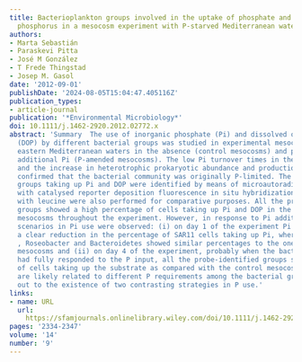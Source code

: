 ```yaml
---
title: Bacterioplankton groups involved in the uptake of phosphate and dissolved organic
  phosphorus in a mesocosm experiment with P-starved Mediterranean waters
authors:
- Marta Sebastián
- Paraskevi Pitta
- José M González
- T Frede Thingstad
- Josep M. Gasol
date: '2012-09-01'
publishDate: '2024-08-05T15:04:47.405116Z'
publication_types:
- article-journal
publication: '*Environmental Microbiology*'
doi: 10.1111/j.1462-2920.2012.02772.x
abstract: 'Summary  The use of inorganic phosphate (Pi) and dissolved organic phosphorus
  (DOP) by different bacterial groups was studied in experimental mesocosms of P-starved
  eastern Mediterranean waters in the absence (control mesocosms) and presence of
  additional Pi (P-amended mesocosms). The low Pi turnover times in the control mesocosms
  and the increase in heterotrophic prokaryotic abundance and production upon Pi addition
  confirmed that the bacterial community was originally P-limited. The bacterioplankton
  groups taking up Pi and DOP were identified by means of microautoradiography combined
  with catalysed reporter deposition fluorescence in situ hybridization. Incubations
  with leucine were also performed for comparative purposes. All the probe-identified
  groups showed a high percentage of cells taking up Pi and DOP in the control, P-limited,
  mesocosms throughout the experiment. However, in response to Pi addition two contrasting
  scenarios in Pi use were observed: (i) on day 1 of the experiment Pi addition caused
  a clear reduction in the percentage of SAR11 cells taking up Pi, whereas Gammaproteobacteria
  , Roseobacter and Bacteroidetes showed similar percentages to the ones in the control
  mesocosms and (ii) on day 4 of the experiment, probably when the bacterial community
  had fully responded to the P input, all the probe-identified groups showed low percentages
  of cells taking up the substrate as compared with the control mesocosms. These differences
  are likely related to different P requirements among the bacterial groups and point
  out to the existence of two contrasting strategies in P use.'
links:
- name: URL
  url: 
    https://sfamjournals.onlinelibrary.wiley.com/doi/10.1111/j.1462-2920.2012.02772.x
pages: '2334-2347'
volume: '14'
number: '9'
---
```

